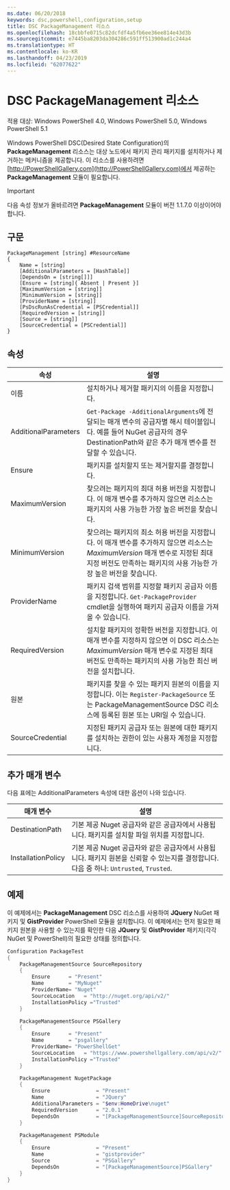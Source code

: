 ```yaml
---
ms.date: 06/20/2018
keywords: dsc,powershell,configuration,setup
title: DSC PackageManagement 리소스
ms.openlocfilehash: 18cbbfe0715c82dcfdf4a5fb6ee36ee814e43d3b
ms.sourcegitcommit: e7445ba8203da304286c591ff513900ad1c244a4
ms.translationtype: HT
ms.contentlocale: ko-KR
ms.lasthandoff: 04/23/2019
ms.locfileid: "62077622"
---
```

# <a name="dsc-packagemanagement-resource"></a>DSC PackageManagement 리소스

적용 대상: Windows PowerShell 4.0, Windows PowerShell 5.0, Windows PowerShell 5.1

Windows PowerShell DSC(Desired State Configuration)의 **PackageManagement** 리소스는 대상 노드에서 패키지 관리 패키지를 설치하거나 제거하는 메커니즘을 제공합니다. 이 리소스를 사용하려면 [http://PowerShellGallery.com](http://PowerShellGallery.com)에서 제공하는 **PackageManagement** 모듈이 필요합니다.

> [!IMPORTANT]
> 다음 속성 정보가 올바르려면 **PackageManagement** 모듈이 버전 1.1.7.0 이상이어야 합니다.

## <a name="syntax"></a>구문

```
PackageManagement [string] #ResourceName
{
    Name = [string]
    [AdditionalParameters = [HashTable]]
    [DependsOn = [string[]]]
    [Ensure = [string]{ Absent | Present }]
    [MaximumVersion = [string]]
    [MinimumVersion = [string]]
    [ProviderName = [string]]
    [PsDscRunAsCredential = [PSCredential]]
    [RequiredVersion = [string]]
    [Source = [string]]
    [SourceCredential = [PSCredential]]
}
```

## <a name="properties"></a>속성

| 속성 | 설명 |
| --- | --- |
| 이름| 설치하거나 제거할 패키지의 이름을 지정합니다.|
| AdditionalParameters| `Get-Package -AdditionalArguments`에 전달되는 매개 변수의 공급자별 해시 테이블입니다. 예를 들어 NuGet 공급자의 경우 DestinationPath와 같은 추가 매개 변수를 전달할 수 있습니다.|
| Ensure| 패키지를 설치할지 또는 제거할지를 결정합니다.|
| MaximumVersion|찾으려는 패키지의 최대 허용 버전을 지정합니다. 이 매개 변수를 추가하지 않으면 리소스는 패키지의 사용 가능한 가장 높은 버전을 찾습니다.|
| MinimumVersion|찾으려는 패키지의 최소 허용 버전을 지정합니다. 이 매개 변수를 추가하지 않으면 리소스는 _MaximumVersion_ 매개 변수로 지정된 최대 지정 버전도 만족하는 패키지의 사용 가능한 가장 높은 버전을 찾습니다.|
| ProviderName| 패키지 검색 범위를 지정할 패키지 공급자 이름을 지정합니다. `Get-PackageProvider` cmdlet을 실행하여 패키지 공급자 이름을 가져올 수 있습니다.|
| RequiredVersion| 설치할 패키지의 정확한 버전을 지정합니다. 이 매개 변수를 지정하지 않으면 이 DSC 리소스는 _MaximumVersion_ 매개 변수로 지정된 최대 버전도 만족하는 패키지의 사용 가능한 최신 버전을 설치합니다.|
| 원본| 패키지를 찾을 수 있는 패키지 원본의 이름을 지정합니다. 이는 `Register-PackageSource` 또는 PackageManagementSource DSC 리소스에 등록된 원본 또는 URI일 수 있습니다.|
| SourceCredential | 지정된 패키지 공급자 또는 원본에 대한 패키지를 설치하는 권한이 있는 사용자 계정을 지정합니다.|

## <a name="additional-parameters"></a>추가 매개 변수

다음 표에는 AdditionalParameters 속성에 대한 옵션이 나와 있습니다.

| 매개 변수 | 설명 |
| --- | --- |
| DestinationPath| 기본 제공 Nuget 공급자와 같은 공급자에서 사용됩니다. 패키지를 설치할 파일 위치를 지정합니다.|
| InstallationPolicy| 기본 제공 Nuget 공급자와 같은 공급자에서 사용됩니다. 패키지 원본을 신뢰할 수 있는지를 결정합니다. 다음 중 하나: `Untrusted`, `Trusted`.|

## <a name="example"></a>예제

이 예제에서는 **PackageManagement** DSC 리소스를 사용하여 **JQuery** NuGet 패키지 및 **GistProvider** PowerShell 모듈을 설치합니다. 이 예제에서는 먼저 필요한 패키지 원본을 사용할 수 있는지를 확인한 다음 **JQuery** 및 **GistProvider** 패키지(각각 NuGet 및 PowerShell)의 필요한 상태를 정의합니다.

```powershell
Configuration PackageTest
{
    PackageManagementSource SourceRepository
    {
        Ensure      = "Present"
        Name        = "MyNuget"
        ProviderName= "Nuget"
        SourceLocation   = "http://nuget.org/api/v2/"
        InstallationPolicy ="Trusted"
    }

    PackageManagementSource PSGallery
    {
        Ensure      = "Present"
        Name        = "psgallery"
        ProviderName= "PowerShellGet"
        SourceLocation   = "https://www.powershellgallery.com/api/v2/"
        InstallationPolicy ="Trusted"
    }

    PackageManagement NugetPackage
    {
        Ensure               = "Present"
        Name                 = "JQuery"
        AdditionalParameters = "$env:HomeDrive\nuget"
        RequiredVersion      = "2.0.1"
        DependsOn            = "[PackageManagementSource]SourceRepository"
    }

    PackageManagement PSModule
    {
        Ensure               = "Present"
        Name                 = "gistprovider"
        Source               = "PSGallery"
        DependsOn            = "[PackageManagementSource]PSGallery"
    }
}
```